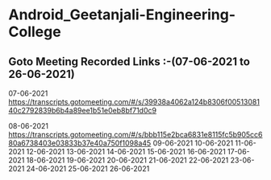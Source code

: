 # Android_Geetanjali-Engineering-College

## Goto Meeting  Recorded Links :-(07-06-2021 to 26-06-2021)
07-06-2021
https://transcripts.gotomeeting.com/#/s/39938a4062a124b8306f0051308140c2792839b6b4a89ee1b51e0eb8bf71d0c9

08-06-2021
https://transcripts.gotomeeting.com/#/s/bbb115e2bca6831e8115fc5b905cc680a6738403e03833b37e40a750f1098a45
09-06-2021
10-06-2021
11-06-2021
12-06-2021
13-06-2021
14-06-2021
15-06-2021
16-06-2021
17-06-2021
18-06-2021
19-06-2021
20-06-2021
21-06-2021
22-06-2021
23-06-2021
24-06-2021
25-06-2021
26-06-2021


